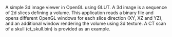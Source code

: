 A simple 3d image viewer in OpenGL using GLUT.  A 3d image is a sequence of 2d slices defining a volume.  This application reads a binary file and opens different OpenGL windows for each slice direction (XY, XZ and YZ), and an additional window rendering the volume using 3d texture.  A CT scan of a skull (ct\_skull.bin) is provided as an example.